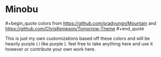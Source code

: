 # Minobu

#+begin_quote
colors from https://github.com/pradyungn/Mountain and https://github.com/ChrisKempson/Tomorrow-Theme
#+end_quote

This is just my own customizations based off these colors and will be heavily purple ( i like purple ).
feel free to take anything here and use it however or contribute your own work here.
